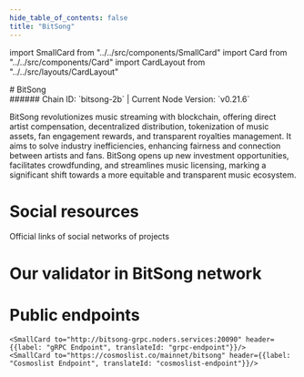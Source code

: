 ```yaml
---
hide_table_of_contents: false
title: "BitSong"
---
```


import SmallCard from "../../src/components/SmallCard"
import Card from "../../src/components/Card"
import CardLayout from "../../src/layouts/CardLayout"

<div class="h1-with-icon icon-bitsong">
# BitSong
</div>
###### Chain ID: `bitsong-2b` | Current Node Version: `v0.21.6`


BitSong revolutionizes music streaming with blockchain, offering direct artist compensation, decentralized distribution, tokenization of music assets, fan engagement rewards, and transparent royalties management. It aims to solve industry inefficiencies, enhancing fairness and connection between artists and fans. BitSong opens up new investment opportunities, facilitates crowdfunding, and streamlines music licensing, marking a significant shift towards a more equitable and transparent music ecosystem.

# Social resources
Official links of social networks of projects

<CardLayout autoFitEnabled={false}>
    <SmallCard to="https://bitsong.io/" header={{label: "Website", translateId: "social-telegram"}} iconPath="img/website-icon.svg"/>
    <SmallCard to="https://github.com/bitsongofficial" header={{label: "GitHub", translateId: "social-telegram"}} iconPath="img/github-icon.svg"/>
    <SmallCard to="https://discord.com/invite/mZC9Yk3" header={{label: "Discord", translateId: "social-telegram"}} iconPath="img/discord-icon.svg"/>
    <SmallCard to="https://twitter.com/bitsongofficial" header={{label: "X", translateId: "social-telegram"}} iconPath="img/x-icon.svg"/>
    <SmallCard to="https://t.me/BitSongOfficial" header={{label: "Telegram", translateId: "social-telegram"}} iconPath="img/telegram-icon.svg"/>
</CardLayout>

# Our validator in BitSong network

<CardLayout autoFitEnabled={true}>
    <Card
        to="https://ping.pub/bitsong/staking/bitsongvaloper19qtzdsu57hf5jmcyy5t2uuh0y45q4ah7hrwk4n"
        header={{
            label: "[NODERS]TEAM",
            translateId: "development-setup",
        }}
        body={{
            label: "Trusted blockchain validator",
        }}
        iconPath="img/kotlin-icon.svg"
    />
</CardLayout>

# Public endpoints 

<CardLayout autoFitEnabled={true}>
    <SmallCard to="https://bitsong-rpc.noders.services" header={{label: "RPC Endpoint", translateId: "rpc-endpoint"}}/>
    <SmallCard to="https://bitsong-api.noders.services" header={{label: "API Endpoint", translateId: "api-endpoint"}}/>
    
    <SmallCard to="http://bitsong-grpc.noders.services:20090" header={{label: "gRPC Endpoint", translateId: "grpc-endpoint"}}/>
    <SmallCard to="https://cosmoslist.co/mainnet/bitsong" header={{label: "Cosmoslist Endpoint", translateId: "cosmoslist-endpoint"}}/>
</CardLayout>


